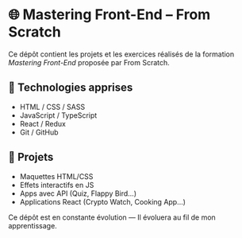 # 🌐 Mastering Front-End – From Scratch

Ce dépôt contient les projets et les exercices réalisés de la formation *Mastering Front-End* proposée par From Scratch.

## 🔧 Technologies apprises

- HTML / CSS / SASS
- JavaScript / TypeScript
- React / Redux
- Git / GitHub

## 📁 Projets

- Maquettes HTML/CSS
- Effets interactifs en JS
- Apps avec API (Quiz, Flappy Bird…)
- Applications React (Crypto Watch, Cooking App…)

Ce dépôt est en constante évolution — Il évoluera au fil de mon apprentissage.
